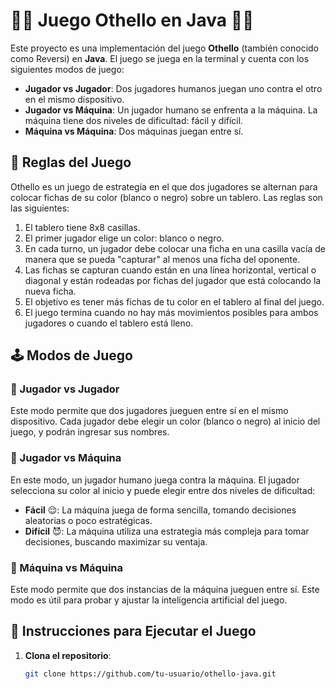 # 🖤🤍 Juego Othello en Java 🤍🖤

Este proyecto es una implementación del juego **Othello** (también conocido como Reversi) en **Java**. El juego se juega en la terminal y cuenta con los siguientes modos de juego:

- **Jugador vs Jugador**: Dos jugadores humanos juegan uno contra el otro en el mismo dispositivo.
- **Jugador vs Máquina**: Un jugador humano se enfrenta a la máquina. La máquina tiene dos niveles de dificultad: fácil y difícil.
- **Máquina vs Máquina**: Dos máquinas juegan entre sí.

## 📜 Reglas del Juego

Othello es un juego de estrategia en el que dos jugadores se alternan para colocar fichas de su color (blanco o negro) sobre un tablero. Las reglas son las siguientes:

1. El tablero tiene 8x8 casillas.
2. El primer jugador elige un color: blanco o negro.
3. En cada turno, un jugador debe colocar una ficha en una casilla vacía de manera que se pueda "capturar" al menos una ficha del oponente.
4. Las fichas se capturan cuando están en una línea horizontal, vertical o diagonal y están rodeadas por fichas del jugador que está colocando la nueva ficha.
5. El objetivo es tener más fichas de tu color en el tablero al final del juego.
6. El juego termina cuando no hay más movimientos posibles para ambos jugadores o cuando el tablero está lleno.

## 🕹️ Modos de Juego

### 👫 Jugador vs Jugador

Este modo permite que dos jugadores jueguen entre sí en el mismo dispositivo. Cada jugador debe elegir un color (blanco o negro) al inicio del juego, y podrán ingresar sus nombres. 

### 🤖 Jugador vs Máquina

En este modo, un jugador humano juega contra la máquina. El jugador selecciona su color al inicio y puede elegir entre dos niveles de dificultad:

- **Fácil** 😌: La máquina juega de forma sencilla, tomando decisiones aleatorias o poco estratégicas.
- **Difícil** 😈: La máquina utiliza una estrategia más compleja para tomar decisiones, buscando maximizar su ventaja.

### 🧠 Máquina vs Máquina

Este modo permite que dos instancias de la máquina jueguen entre sí. Este modo es útil para probar y ajustar la inteligencia artificial del juego.

## 🚀 Instrucciones para Ejecutar el Juego

1. **Clona el repositorio**:
   ```bash
   git clone https://github.com/tu-usuario/othello-java.git
